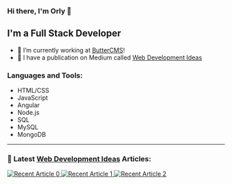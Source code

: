 ### Hi there, I'm Orly 👋

## I'm a Full Stack Developer

- 🔭 I’m currently working at [ButterCMS][job_website]!
- 🌱 I have a publication on Medium called [Web Development Ideas][medium]
  
[job_website]: https://buttercms.com/
[medium]:https://medium.com/orlyknop

### Languages and Tools:
- HTML/CSS
- JavaScript
- Angular
- Node.js
- SQL
- MySQL
- MongoDB

---

### 📕 Latest [Web Development Ideas][medium] Articles:

<a target="_blank" href="https://github-readme-medium-recent-article.vercel.app/medium/@orly.knop/0"><img src="https://github-readme-medium-recent-article.vercel.app/medium/@orly.knop/0" alt="Recent Article 0">
<a target="_blank" href="https://github-readme-medium-recent-article.vercel.app/medium/@orly.knop/1"><img src="https://github-readme-medium-recent-article.vercel.app/medium/@orly.knop/1" alt="Recent Article 1">
<a target="_blank" href="https://github-readme-medium-recent-article.vercel.app/medium/@orly.knop/2"><img src="https://github-readme-medium-recent-article.vercel.app/medium/@orly.knop/2" alt="Recent Article 2"> 
